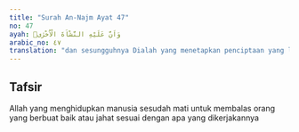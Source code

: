 ```yaml
---
title: "Surah An-Najm Ayat 47"
no: 47
ayah: وَاَنَّ عَلَيْهِ النَّشْاَةَ الْاُخْرٰىۙ 
arabic_no: ٤٧
translation: "dan sesungguhnya Dialah yang menetapkan penciptaan yang lain (kebangkitan setelah mati),"
---
```


## Tafsir

Allah yang menghidupkan manusia sesudah mati untuk membalas orang yang berbuat baik atau jahat sesuai dengan apa yang dikerjakannya